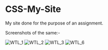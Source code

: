 # CSS-My-Site
My site done for the purpose of an assignment.

Screenshots of the same:-

![WTL_1](https://user-images.githubusercontent.com/60577980/151334451-028c2782-ae75-46b3-8ca0-62415a0090ce.png)
![WTL_2](https://user-images.githubusercontent.com/60577980/151334485-52ef9b91-9415-49ec-af06-dbaf92c231b5.png)
![WTL_3](https://user-images.githubusercontent.com/60577980/151334504-23430715-760a-4637-84b7-deaf3cb42e0d.png)
![WTL_6](https://user-images.githubusercontent.com/60577980/151334538-14aff212-94ac-40ee-a04c-6f987a7ec232.png)

